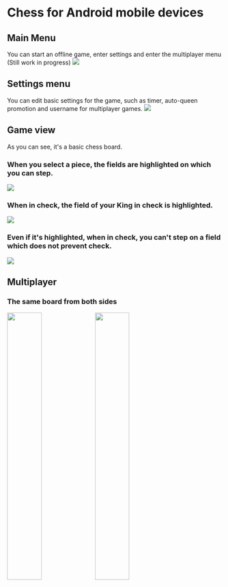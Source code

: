 # Chess for Android mobile devices
## Main Menu
You can start an offline game, enter settings and enter the multiplayer menu (Still work in progress) 
![](Documentation/Screenshot_20230209_094725_Chess.jpg)
## Settings menu
You can edit basic settings for the game, such as timer, auto-queen promotion and username for multiplayer games.
![](Documentation/Screenshot_20230209_094559_Chess.jpg)

## Game view
As you can see, it's a basic chess board. 

### When you select a piece, the fields are highlighted on which you can step. 
![](Documentation/Screenshot_20230209_095046_Chess.jpg)

### When in check, the field of your King in check is highlighted.
![](Documentation/Screenshot_20230209_095100_Chess.jpg)

### Even if it's highlighted, when in check, you can't step on a field which does not prevent check.
![](Documentation/Screenshot_20230209_095231_Chess.jpg)

## Multiplayer

### The same board from both sides
<img src="Documentation/multiplayer_sample2.jpg" width="40%">
<img src="Documentation/multiplayer_sample1.jpg" width="40%">

